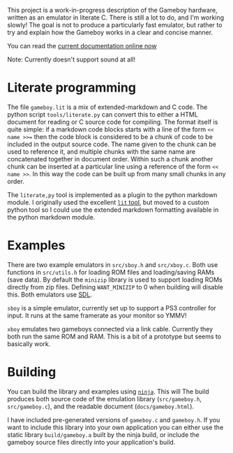 This project is a work-in-progress description of the Gameboy hardware, written
as an emulator in literate C. There is still a lot to do, and I'm working
slowly! The goal is not to produce a particularly fast emulator, but rather to
try and explain how the Gameboy works in a clear and concise manner.

You can read the [current documentation online now][ghpages]

Note: Currently doesn't support sound at all!

[ghpages]: https://tcrs.github.io/gameboy/

# Literate programming

The file `gameboy.lit` is a mix of extended-markdown and C code. The python
script `tools/literate.py` can convert this to either a HTML document for
reading or C source code for compiling. The format itself is quite simple: if a
markdown code blocks starts with a line of the form `<< name >>=` then the code
block is considered to be a chunk of code to be included in the output source
code. The name given to the chunk can be used to reference it, and multiple
chunks with the same name are concatenated together in document order. Within
such a chunk another chunk can be inserted at a particular line using a
reference of the form `<< name >>`. In this way the code can be built up from
many small chunks in any order.

The `literate,py` tool is implemented as a plugin to the python markdown module.
I originally used the excellent [`lit` tool](https://github.com/cdosborn/lit),
but moved to a custom python tool so I could use the extended markdown
formatting available in the python markdown module.

# Examples

There are two example emulators in `src/sboy.h` and `src/xboy.c`. Both use
functions in `src/utils.h` for loading ROM files and loading/saving RAMs (save
data). By default the `minizip` library is used to support loading ROMs directly
from zip files. Defining `WANT_MINIZIP` to 0 when building will disable this.
Both emulators use [SDL][sdl].

`sboy` is a simple emulator, currently set up to support a PS3 controller for
input. It runs at the same framerate as your monitor so YMMV!

`xboy` emulates two gameboys connected via a link cable. Currently they both run
the same ROM and RAM. This is a bit of a prototype but seems to basically work.

[sdl]: https://www.libsdl.org/

# Building

You can build the library and examples using [`ninja`][ninja]. This will The
build produces both source code of the emulation library (`src/gameboy.h`,
`src/gameboy.c`), and the readable document (`docs/gameboy.html`).

I have included pre-generated versions of `gameboy.c` and `gameboy.h`. If you
want to include this library into your own application you can either use the
static library `build/gameboy.a` built by the ninja build, or include the
gameboy source files directly into your application's build.

[ninja]: https://ninja-build.org/
